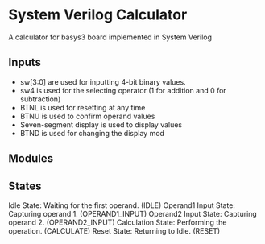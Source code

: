# System Verilog Calculator

A calculator for basys3 board implemented in System Verilog

## Inputs

- sw[3:0] are used for inputting 4-bit binary values.
- sw4 is used for the selecting operator (1 for addition and 0 for subtraction)
- BTNL is used for resetting at any time
- BTNU is used to confirm operand values
- Seven-segment display is used to display values
- BTND is used for changing the display mod

## Modules

## States

Idle State: Waiting for the first operand. (IDLE)
Operand1 Input State: Capturing operand 1. (OPERAND1_INPUT)
Operand2 Input State: Capturing operand 2. (OPERAND2_INPUT)
Calculation State: Performing the operation. (CALCULATE)
Reset State: Returning to Idle. (RESET)
